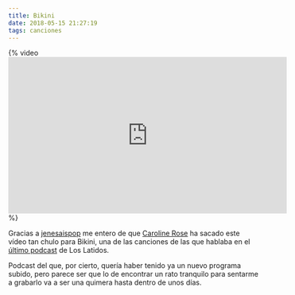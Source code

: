 ```yaml
---
title: Bikini
date: 2018-05-15 21:27:19
tags: canciones
---
```

{% video <iframe width="560" height="315" src="https://www.youtube.com/embed/MZYtOBkICDg" frameborder="0" allow="autoplay; encrypted-media" allowfullscreen></iframe> %}

Gracias a [jenesaispop](http://jenesaispop.com/2018/05/15/330239/la-cancion-del-dia-caroline-rose-emplea-humor-pop-denunciar-la-misoginia-bikini/) me entero de que [Caroline Rose](https://carolinerosemusic.bandcamp.com/album/loner) ha sacado este vídeo tan chulo para Bikini, una de las canciones de las que hablaba en el [último podcast](http://www.ivoox.com/latidos-podcast-2018-4-audios-mp3_rf_25543593_1.html) de Los Latidos.

Podcast del que, por cierto, quería haber tenido ya un nuevo programa subido, pero parece ser que lo de encontrar un rato tranquilo para sentarme a grabarlo va a ser una quimera hasta dentro de unos días.
